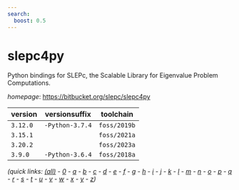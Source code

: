 ```yaml
---
search:
  boost: 0.5
---
```

# slepc4py

Python bindings for SLEPc, the Scalable Library for Eigenvalue Problem Computations.

*homepage*: <https://bitbucket.org/slepc/slepc4py>

version | versionsuffix | toolchain
--------|---------------|----------
``3.12.0`` | ``-Python-3.7.4`` | ``foss/2019b``
``3.15.1`` |  | ``foss/2021a``
``3.20.2`` |  | ``foss/2023a``
``3.9.0`` | ``-Python-3.6.4`` | ``foss/2018a``


*(quick links: [(all)](../index.md) - [0](../0/index.md) - [a](../a/index.md) - [b](../b/index.md) - [c](../c/index.md) - [d](../d/index.md) - [e](../e/index.md) - [f](../f/index.md) - [g](../g/index.md) - [h](../h/index.md) - [i](../i/index.md) - [j](../j/index.md) - [k](../k/index.md) - [l](../l/index.md) - [m](../m/index.md) - [n](../n/index.md) - [o](../o/index.md) - [p](../p/index.md) - [q](../q/index.md) - [r](../r/index.md) - [s](../s/index.md) - [t](../t/index.md) - [u](../u/index.md) - [v](../v/index.md) - [w](../w/index.md) - [x](../x/index.md) - [y](../y/index.md) - [z](../z/index.md))*

